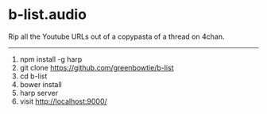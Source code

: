 # b-list.audio
Rip all the Youtube URLs out of a copypasta of a thread on 4chan.

---
1. npm install -g harp
2. git clone https://github.com/greenbowtie/b-list
2. cd b-list
3. bower install
4. harp server
5. visit [http://localhost:9000/](http://localhost:9000/)
